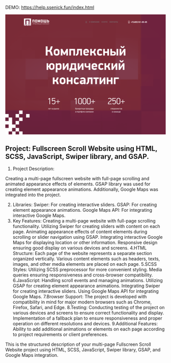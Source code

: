 DEMO: https://help.ssenick.fun/index.html

![Screenshot](https://github.com/ssenick/help/blob/main/help.png)

## Project: Fullscreen Scroll Website using HTML, SCSS, JavaScript, Swiper library, and GSAP.

1. Project Description:

Creating a multi-page fullscreen website with full-page scrolling and animated appearance effects of elements. GSAP library was used for creating element appearance animations. Additionally, Google Maps was integrated into the project.

2. Libraries:
Swiper: For creating interactive sliders.
GSAP: For creating element appearance animations.
Google Maps API: For integrating interactive Google Maps.
3. Key Features:
  Creating a multi-page website with full-page scrolling functionality.
  Utilizing Swiper for creating sliders with content on each page.
  Animating appearance effects of content elements during scrolling or slider navigation using GSAP.
  Integrating interactive Google Maps for displaying location or other information.
  Responsive design ensuring good display on various devices and screens.
4.HTML Structure:
  Each page of the website represents a separate section organized vertically.
  Various content elements such as headers, texts, images, and other media elements are placed on each page.
5.SCSS Styles:
  Utilizing SCSS preprocessor for more convenient styling.
  Media queries ensuring responsiveness and cross-browser compatibility.
6.JavaScript:
  Handling scroll events and managing animations.
  Utilizing GSAP for creating element appearance animations.
  Integrating Swiper for creating interactive sliders.
  Using Google Maps API for integrating Google Maps.
7.Browser Support:
  The project is developed with compatibility in mind for major modern browsers such as Chrome, Firefox, Safari, and Edge.
8.Testing:
  Conducting testing of the project on various devices and screens to ensure correct functionality and display.
  Implementation of a fallback plan to ensure responsiveness and proper operation on different resolutions and devices.
9.Additional Features:
  Ability to add additional animations or elements on each page according to project requirements or client preferences.

This is the structured description of your multi-page Fullscreen Scroll Website project using HTML, SCSS, JavaScript, Swiper library, GSAP, and Google Maps integration.

